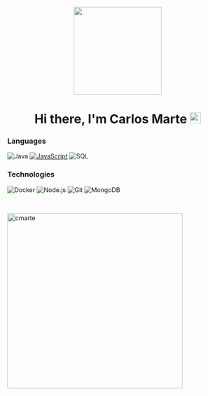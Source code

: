 <div align="center">
	<br>
	<img src="https://media.giphy.com/media/hvRJCLFzcasrR4ia7z/giphy.gif" width="200" height="200">
</div>

<h1 align="center">Hi there, I'm Carlos Marte <img src="https://media.giphy.com/media/hvRJCLFzcasrR4ia7z/giphy.gif" width="25px"></h1>

### Languages

![Java](https://img.shields.io/badge/-Java-000?&logo=java)
[![JavaScript](https://img.shields.io/badge/-JavaScript-000?&logo=JavaScript&logoColor=ddc508)](https://github.com/cmarte?tab=repositories&q=&type=&language=javascript)
![SQL](https://img.shields.io/badge/-SQL-000?&logo=MySQL&logoColor=4479A1)

### Technologies

![Docker](https://img.shields.io/badge/-Docker-000?&logo=Docker)
![Node.js](https://img.shields.io/badge/-Node.js-000?&logo=node.js)
![Git](https://img.shields.io/badge/-Git-000?&logo=git)
![MongoDB](https://img.shields.io/badge/-MongoDB-000?&logo=mongodb)

<br>

<p>
<p align="left"> <img align="left" src="https://github-readme-stats.vercel.app/api?username=cmarte&show_icons=true&locale=en&theme=blue-green" alt="cmarte" width="400" /></p>  </p>
